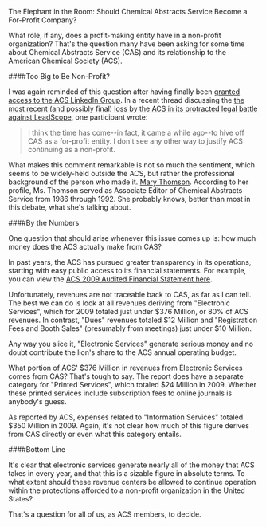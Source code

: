 The Elephant in the Room: Should Chemical Abstracts Service Become a For-Profit Company?

What role, if any, does a profit-making entity have in a non-profit organization? That's the question many have been asking for some time about Chemical Abstracts Service (CAS) and its relationship to the American Chemical Society (ACS).

####Too Big to Be Non-Profit?

I was again reminded of this question after having finally been [granted access to the ACS LinkedIn Group](http://depth-first.com/articles/2010/06/29/linkedin-forums-how-do-i-despise-thee-let-me-count-the-ways). In a recent thread discussing the [the most recent (and possibly final) loss by the ACS in its protracted legal battle against LeadScope](http://portal.acs.org:80/preview/fileFetch/C/CNBP_025065/pdf/CNBP_025065.pdf), one participant wrote:

> I think the time has come--in fact, it came a while ago--to hive off CAS as a for-profit entity. I don't see any other way to justify ACS continuing as a non-profit.

What makes this comment remarkable is not so much the sentiment, which seems to be widely-held outside the ACS, but rather the professional background of the person who made it. [Mary Thomson](http://www.linkedin.com/pub/mary-thomson/5/401/252). According to her profile, Ms. Thomson served as Associate Editor of Chemical Abstracts Service from 1986 through 1992. She probably knows, better than most in this debate, what she's talking about.

####By the Numbers

One question that should arise whenever this issue comes up is: how much money does the ACS actually make from CAS?

In past years, the ACS has pursued greater transparency in its operations, starting with easy public access to its financial statements. For example, you can view the [ACS 2009 Audited Financial Statement here](http://portal.acs.org:80/portal/PublicWebSite/about/aboutacs/financial/CNBP_024242).

Unfortunately, revenues are not traceable back to CAS, as far as I can tell. The best we can do is look at all revenues deriving from "Electronic Services", which for 2009 totaled just under $376 Million, or 80% of ACS revenues. In contrast, "Dues" revenues totaled $12 Million and "Registration Fees and Booth Sales" (presumably from meetings) just under $10 Million.

Any way you slice it, "Electronic Services" generate serious money and no doubt contribute the lion's share to the ACS annual operating budget.

What portion of ACS' $376 Million in revenues from Electronic Services comes from CAS? That's tough to say. The report does have a separate category for "Printed Services", which totaled $24 Million in 2009. Whether these printed services include subscription fees to online journals is anybody's guess.

As reported by ACS, expenses related to "Information Services" totaled $350 Million in 2009. Again, it's not clear how much of this figure derives from CAS directly or even what this category entails.

####Bottom Line

It's clear that electronic services generate nearly all of the money that ACS takes in every year, and that this is a sizable figure in absolute terms. To what extent should these revenue centers be allowed to continue operation within the protections afforded to a non-profit organization in the United States?

That's a question for all of us, as ACS members, to decide.